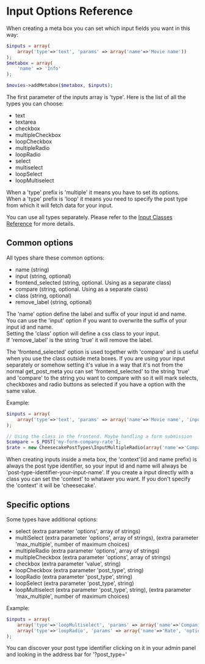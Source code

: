 Input Options Reference
=======================
When creating a meta box you can set which input fields you want in this way:
```php
$inputs = array(
	array('type'=>'text', 'params' => array('name'=>'Movie name'))
);
$metabox = array(
	'name' => 'Info'
);

$movies->addMetabox($metabox, $inputs);
```  
  
The first parameter of the inputs array is 'type'. Here is the list of all the types you can choose:
- text
- textarea
- checkbox
- multipleCheckbox
- loopCheckbox
- multipleRadio
- loopRadio
- select
- multiselect
- loopSelect
- loopMultiselect  
  
When a 'type' prefix is 'multiple' it means you have to set its options.  
When a 'type' prefix is 'loop' it means you need to specify the post type from which it will fetch data for your input.  

You can use all types separately. Please refer to the [Input Classes Reference](input_classes.md) for more details.

Common options
--------------
All types share these common options:
- name (string)
- input (string, optional)
- frontend_selected (string, optional. Using as a separate class)
- compare (string, optional. Using as a separate class)
- class (string, optional)
- remove_label (string, optional)  
  
The 'name' option define the label and suffix of your input id and name.  
You can use the 'input' option if you want to overwrite the suffix of your input id and name.  
Setting the 'class' option will define a css class to your input.  
If 'remove_label' is the string 'true' it will remove the label.  

The 'frontend_selected' option is used together with 'compare' and is useful when you use the class outside meta boxes. If you are using your input separately or somehow setting it's value in a way that it's not from the normal get_post_meta you can set 'frontend_selected' to the string 'true' and 'compare' to the string you want to compare with so it will mark selects, checkboxes and radio buttons as selected if you have a option with the same value.  
  
Example:  
```php
$inputs = array(
	array('type'=>'text', 'params' => array('name'=>'Movie name', 'input'=> 'name', 'class'=> 'movie_name', 'remove_label'=> 'true'))
);

// Using the class in the frontend. Maybe handling a form submission
$compare = $_POST['my-form-company-rate'];
$rate = new CheesecakePostTypes\InputMultipleRadio(array('name'=>'Company rate', 'context'=>'my-form', 'options'=> array('Good', 'Regular'), 'frontend_selected'=> 'true', 'compare'=> $compare));
```  
  
When creating inputs inside a meta box, the 'context'(id and name prefix) is always the post type identifier, so your input id and name will always be 'post-type-identifier-your-input-name'. If you create a input directly with a class you can set the 'context' to whataver you want. If you don't specify the 'context' it will be 'cheesecake'.

Specific options
-----------------
Some types have additional options:
- select (extra parameter 'options', array of strings)
- multiSelect (extra parameter 'options', array of strings), (extra parameter 'max_multiple', number of maximum choices)
- multipleRadio (extra parameter 'options', array of strings)
- multipleCheckbox (extra parameter 'options', array of strings)
- checkbox (extra parameter 'value', string)
- loopCheckbox (extra parameter 'post_type', string)
- loopRadio (extra parameter 'post_type', string)
- loopSelect (extra parameter 'post_type', string)
- loopMultiselect (extra parameter 'post_type', string), (extra parameter 'max_multiple', number of maximum choices)  

Example:  
```php
$inputs = array(
	array('type'=>'loopMultiselect', 'params' => array('name'=>'Companies', 'post_type'=> 'companies', 'max_multiple'=> '4')),
	array('type'=>'loopRadio', 'params' => array('name'=>'Rate', 'options'=> array('Wonderful', 'Good', 'Regular', 'Hmm')))
);
```  
  
You can discover your post type identifier clicking on it in your admin panel and looking in the address bar for '?post_type='